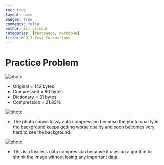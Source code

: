 ```yaml
---
toc: true
layout: base
Badges: true
comments: false
author: Eli gilmour
categories: [fastpages, markdown]
title: MCQ 3 Test Corrections
---
```


# Practice Problem

![photo]({{site.baseurl}}/images/33.png)

- Original = 142 bytes
- Compressed = 80 bytes
- Dictionary = 31 bytes
- Compression = 21.83%

![photo]({{site.baseurl}}/images/33.jpeg)

- The photo shows lossy data compression because the photo quality in the background keeps getting worse quality and soon becomes very hard to see the background.

![photo]({{site.baseurl}}/images/35.jpeg)

- This is a lossless data compression because it uses an algorithm to shrink the image without losing any important data. 







